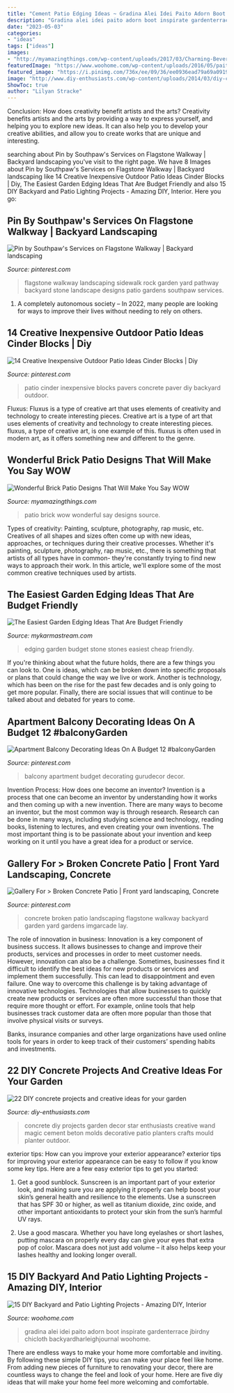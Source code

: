 ```yaml
---
title: "Cement Patio Edging Ideas ~ Gradina Alei Idei Paito Adorn Boot Inspirate Gardenterrace Jbirdny Chicloth Backyardharleighjournal Woohome"
description: "Gradina alei idei paito adorn boot inspirate gardenterrace jbirdny chicloth backyardharleighjournal woohome"
date: "2023-05-03"
categories:
- "ideas"
tags: ["ideas"]
images:
- "http://myamazingthings.com/wp-content/uploads/2017/03/Charming-Beverly-Hills-patio.jpg"
featuredImage: "https://www.woohome.com/wp-content/uploads/2016/05/paito-yard-lighting-summer-5.jpg"
featured_image: "https://i.pinimg.com/736x/ee/09/36/ee0936ead79a69a091922a02facd186f--flagstone-walkway.jpg"
image: "http://www.diy-enthusiasts.com/wp-content/uploads/2014/03/diy-concrete-projects-magic-wand-star-mould-planter-decor.jpg"
ShowToc: true
author: "Lilyan Stracke"
---
```



Conclusion: How does creativity benefit artists and the arts?
Creativity benefits artists and the arts by providing a way to express yourself, and helping you to explore new ideas. It can also help you to develop your creative abilities, and allow you to create works that are unique and interesting.

	

		
searching about Pin by Southpaw&#039;s Services on Flagstone Walkway | Backyard landscaping you've visit to the right page. We have 8 Images about Pin by Southpaw&#039;s Services on Flagstone Walkway | Backyard landscaping like 14 Creative Inexpensive Outdoor Patio Ideas Cinder Blocks | Diy, The Easiest Garden Edging Ideas That Are Budget Friendly and also 15 DIY Backyard and Patio Lighting Projects - Amazing DIY, Interior. Here you go:
		
    
## Pin By Southpaw&#039;s Services On Flagstone Walkway | Backyard Landscaping

<img loading=lazy src="https://i.pinimg.com/736x/ee/09/36/ee0936ead79a69a091922a02facd186f--flagstone-walkway.jpg" onerror="this.onerror=null;this.src='https://tse2.mm.bing.net/th?id=OIP.OJSwjlxALqPxWdjfWx7rlgHaJ3&amp;pid=15.1';" alt="Pin by Southpaw&#039;s Services on Flagstone Walkway | Backyard landscaping">

_Source: pinterest.com_

>flagstone walkway landscaping sidewalk rock garden yard pathway backyard stone landscape designs patio gardens southpaw services. 

	

1. A completely autonomous society – In 2022, many people are looking for ways to improve their lives without needing to rely on others.

    
## 14 Creative Inexpensive Outdoor Patio Ideas Cinder Blocks | Diy

<img loading=lazy src="https://i.pinimg.com/736x/07/26/6d/07266d88d8b0461918b801929d2d7c00.jpg" onerror="this.onerror=null;this.src='https://tse1.mm.bing.net/th?id=OIP.RGYSXHSJq2LygYqI_RxrqgHaMc&amp;pid=15.1';" alt="14 Creative Inexpensive Outdoor Patio Ideas Cinder Blocks | Diy">

_Source: pinterest.com_

>patio cinder inexpensive blocks pavers concrete paver diy backyard outdoor. 

	

Fluxus: Fluxus is a type of creative art that uses elements of creativity and technology to create interesting pieces.
Creative art is a type of art that uses elements of creativity and technology to create interesting pieces. fluxus, a type of creative art, is one example of this. fluxus is often used in modern art, as it offers something new and different to the genre.

    
## Wonderful Brick Patio Designs That Will Make You Say WOW

<img loading=lazy src="http://myamazingthings.com/wp-content/uploads/2017/03/Charming-Beverly-Hills-patio.jpg" onerror="this.onerror=null;this.src='https://tse1.mm.bing.net/th?id=OIP.Q_93mnShuMY9ZIHQeMSR4AHaE9&amp;pid=15.1';" alt="Wonderful Brick Patio Designs That Will Make You Say WOW">

_Source: myamazingthings.com_

>patio brick wow wonderful say designs source. 

	

Types of creativity: Painting, sculpture, photography, rap music, etc.
Creatives of all shapes and sizes often come up with new ideas, approaches, or techniques during their creative processes. Whether it's painting, sculpture, photography, rap music, etc., there is something that artists of all types have in common- they're constantly trying to find new ways to approach their work. In this article, we'll explore some of the most common creative techniques used by artists.

    
## The Easiest Garden Edging Ideas That Are Budget Friendly

<img loading=lazy src="https://mykarmastream.com/wp-content/uploads/2017/06/Garden-Edging-Ideas-8.jpg" onerror="this.onerror=null;this.src='https://tse4.mm.bing.net/th?id=OIP.flpfEGunS4l-c6aH2HRU0AHaFE&amp;pid=15.1';" alt="The Easiest Garden Edging Ideas That Are Budget Friendly">

_Source: mykarmastream.com_

>edging garden budget stone stones easiest cheap friendly. 

	

If you're thinking about what the future holds, there are a few things you can look to. One is ideas, which can be broken down into specific proposals or plans that could change the way we live or work. Another is technology, which has been on the rise for the past few decades and is only going to get more popular. Finally, there are social issues that will continue to be talked about and debated for years to come.

    
## Apartment Balcony Decorating Ideas On A Budget 12 #balconyGarden

<img loading=lazy src="https://i.pinimg.com/736x/72/94/62/72946299e20d7dc76808681049aeb16c.jpg" onerror="this.onerror=null;this.src='https://tse3.mm.bing.net/th?id=OIP.dDQy4BnyXqSA6RNot9vYHAHaLL&amp;pid=15.1';" alt="Apartment Balcony Decorating Ideas On A Budget 12 #balconyGarden">

_Source: pinterest.com_

>balcony apartment budget decorating gurudecor decor. 

	

Invention Process: How does one become an inventor?
Invention is a process that one can become an inventor by understanding how it works and then coming up with a new invention. There are many ways to become an inventor, but the most common way is through research. Research can be done in many ways, including studying science and technology, reading books, listening to lectures, and even creating your own inventions. The most important thing is to be passionate about your invention and keep working on it until you have a great idea for a product or service.

    
## Gallery For &gt; Broken Concrete Patio | Front Yard Landscaping, Concrete

<img loading=lazy src="https://i.pinimg.com/736x/ee/7a/22/ee7a222f4f01fa84e503cd9245599a7c--broken-concrete-ideas-for-projects.jpg" onerror="this.onerror=null;this.src='https://tse3.mm.bing.net/th?id=OIP.v4ygFNu2ksdWWrPGwCWNagHaJ6&amp;pid=15.1';" alt="Gallery For &gt; Broken Concrete Patio | Front yard landscaping, Concrete">

_Source: pinterest.com_

>concrete broken patio landscaping flagstone walkway backyard garden yard gardens imgarcade lay. 

	

The role of innovation in business:
Innovation is a key component of business success. It allows businesses to change and improve their products, services and processes in order to meet customer needs. However, innovation can also be a challenge. Sometimes, businesses find it difficult to identify the best ideas for new products or services and implement them successfully. This can lead to disappointment and even failure.
One way to overcome this challenge is by taking advantage of innovative technologies. Technologies that allow businesses to quickly create new products or services are often more successful than those that require more thought or effort. For example, online tools that help businesses track customer data are often more popular than those that involve physical visits or surveys.

Banks, insurance companies and other large organizations have used online tools for years in order to keep track of their customers’ spending habits and investments.

    
## 22 DIY Concrete Projects And Creative Ideas For Your Garden

<img loading=lazy src="http://www.diy-enthusiasts.com/wp-content/uploads/2014/03/diy-concrete-projects-magic-wand-star-mould-planter-decor.jpg" onerror="this.onerror=null;this.src='https://tse1.mm.bing.net/th?id=OIP.6TFmDfOMO3UlEaxg9nb65wHaLD&amp;pid=15.1';" alt="22 DIY concrete projects and creative ideas for your garden">

_Source: diy-enthusiasts.com_

>concrete diy projects garden decor star enthusiasts creative wand magic cement beton molds decorative patio planters crafts mould planter outdoor. 

	

exterior tips: How can you improve your exterior appearance?
exterior tips for improving your exterior appearance can be easy to follow if you know some key tips. Here are a few easy exterior tips to get you started:
1. Get a good sunblock. Sunscreen is an important part of your exterior look, and making sure you are applying it properly can help boost your skin’s general health and resilience to the elements. Use a sunscreen that has SPF 30 or higher, as well as titanium dioxide, zinc oxide, and other important antioxidants to protect your skin from the sun’s harmful UV rays.

2. Use a good mascara. Whether you have long eyelashes or short lashes, putting mascara on properly every day can give your eyes that extra pop of color. Mascara does not just add volume – it also helps keep your lashes healthy and looking longer overall.

    
## 15 DIY Backyard And Patio Lighting Projects - Amazing DIY, Interior

<img loading=lazy src="https://www.woohome.com/wp-content/uploads/2016/05/paito-yard-lighting-summer-5.jpg" onerror="this.onerror=null;this.src='https://tse4.mm.bing.net/th?id=OIP.e442UwZFcEEd1Gz8bzDEtAHaRO&amp;pid=15.1';" alt="15 DIY Backyard and Patio Lighting Projects - Amazing DIY, Interior">

_Source: woohome.com_

>gradina alei idei paito adorn boot inspirate gardenterrace jbirdny chicloth backyardharleighjournal woohome. 

	

There are endless ways to make your home more comfortable and inviting. By following these simple DIY tips, you can make your place feel like home. From adding new pieces of furniture to renovating your decor, there are countless ways to change the feel and look of your home. Here are five diy ideas that will make your home feel more welcoming and comfortable.

